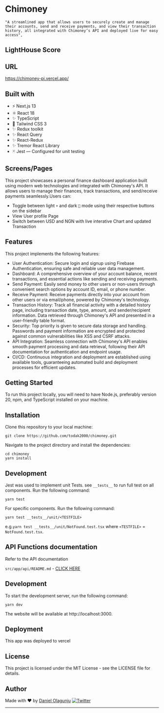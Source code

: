 # Chimoney

    "A streamlined app that allows users to securely create and manage their accounts, send and receive payments, and view their transaction history, all integrated with Chimoney’s API and deployed live for easy access",

## LightHouse Score

## URL

https://chimoney-pi.vercel.app/

## Built with

- ⚡️ Next.js 13
- ⚛️ React 18
- ✨ TypeScript
- 💨 Tailwind CSS 3
- ✨ Redux toolkit
- ✨ React Query
- ✨ React-Redux
- ✨ Tremor React Library
- 🃏 Jest — Configured for unit testing

## Screens/Pages

This project showcases a personal finance dashboard application built using modern web technologies and integrated with Chimoney's API. It allows users to manage their finances, track transactions, and send/receive payments seamlessly.Users can:

- Toggle between light `☀️` and dark `🌙` mode using their respective buttons on the sidebar
- View User profile Page
- Switch between USD and NGN with live interative Chart and updated Transaction

## Features

This project implements the following features:

- User Authentication: Secure login and signup using Firebase Authentication, ensuring safe and reliable user data management.
- Dashboard: A comprehensive overview of your account balance, recent transactions, and essential actions like sending and receiving payments.
- Send Payment: Easily send money to other users or non-users through convenient search options by account ID, email, or phone number.
- Receive Payment: Receive payments directly into your account from other users or via email/phone, powered by Chimoney's technology.
- Transaction History: Track all financial activity with a detailed history page, including transaction date, type, amount, and sender/recipient information. Data retrieved through Chimoney's API and presented in a user-friendly table format.
- Security: Top priority is given to secure data storage and handling. Passwords and payment information are encrypted and protected against common vulnerabilities like XSS and CSRF attacks.
- API Integration: Seamless connection with Chimoney's API enables smooth payment processing and data retrieval, following their API documentation for authentication and endpoint usage.
- CI/CD: Continuous integration and deployment are established using available tools, guaranteeing automated build and deployment processes for efficient updates.

## Getting Started

To run this project locally, you will need to have Node.js, preferably version 20, npm, and TypeScript installed on your machine.

## Installation

Clone this repository to your local machine:

```
git clone https://github.com/todak2000/chimoney.git

```

Navigate to the project directory and install the dependencies:

```
cd chimoney
yarn install
```

## Development

Jest was used to implement unit Tests. see `__tests__` to run full test on all components. Run the following command:

```
yarn test
```

For specific components. Run the following command:

```
yarn test __tests__/unit/<TESTFILE>
```

e.g.`yarn test __tests__/unit/NotFound.test.tsx` where `<TESTFILE>` = `NotFound.test.tsx`.

## API Functions documentation

Refer to the API documentation

`src/app/api/README.md` - [CLICK HERE](src/app/api/README.md)

## Development

To start the development server, run the following command:

```
yarn dev
```

The website will be available at http://localhost:3000.

## Deployment

This app was deployed to vercel

## License

This project is licensed under the MIT License - see the LICENSE file for details.

## Author

Made with ♥ by [Daniel Olagunju](https://github.com/todak2000) [![Twitter](https://img.shields.io/twitter/url/https/twitter.com/cloudposse.svg?style=social&label=Follow%20%40todak)](https://twitter.com/todak)

---
